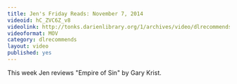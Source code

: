 ```yaml
---
title: Jen's Friday Reads: November 7, 2014
videoid: hC_ZVC6Z_v8
videolink: http://tonks.darienlibrary.org/1/archives/video/dlrecommends/20141107_friday_reads.mov
videoformat: MOV
category: dlrecommends
layout: video
published: yes
---
```


This week Jen reviews "Empire of Sin" by Gary Krist.